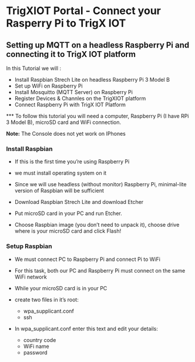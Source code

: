 
 
# TrigXIOT Portal -  Connect your Rasperry Pi to TrigX IOT

## Setting up MQTT on a headless Raspberry Pi and connecting it to TrigX IOT platform

In this Tutorial we will : 

- Install Raspbian Strech Lite on headless Raspberry Pi 3 Model B
- Set up WiFi on Raspberry Pi
- Install Mosquitto (MQTT Server) on Raspberry Pi
- Register Devices & Channles on the TrigXIOT platform
- Connect Raspberry Pi with TrigX IOT Platform


*** To follow this tutorial you will need a computer, Raspberry Pi (I have RPi 3 Model B), microSD card and WiFi connection.

**Note:** The Console does not yet work on IPhones

### Install Raspbian

- If this is the first time you’re using Raspberry Pi
- we must install operating system on it
- Since we will use headless (without monitor) Raspberry Pi, minimal-lite version of Raspbian will be sufficient
- Download Raspbian Strech Lite and download Etcher
- Put microSD card in your PC and run Etcher.

- Choose Raspbian image (you don’t need to unpack it), choose drive where is your microSD card and click Flash!


### Setup Raspbian

- We must connect PC to Raspberry Pi and connect Pi to WiFi
- For this task, both our PC and Raspberry Pi must connect on the same WiFi network
- While your microSD card is in your PC
- create two files in it’s root:
     - wpa_supplicant.conf
     - ssh

- In wpa_supplicant.conf enter this text and edit your details: 
     - country code
     - WiFi name
     - password



